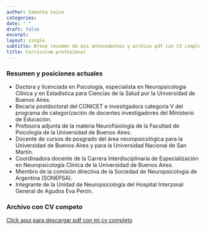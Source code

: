 ```yaml
---
author: Samanta Leiva
categories:
date: " "
draft: false
excerpt:
layout: single
subtitle: Breve resumen de mis antecedentes y archivo pdf con CV completo
title: Currículum profesional
---
```

### Resumen y posiciones actuales
* Doctora y licenciada en Psicología, especialista en Neuropsicología Clínica y en Estadística para Ciencias de la Salud por la Universidad de Buenos Aires. 
* Becaria postdoctoral del CONICET e investigadora categoría V del programa de categorización de docentes investigadores del Ministerio de Educación. 
* Profesora adjunta de la materia Neurofisiología de la Facultad de Psicología de la Universidad de Buenos Aires. 
* Docente de cursos de posgrado del área neuropsicológica para la Universidad de Buenos Aires y para la Universidad Nacional de San Martín. 
* Coordinadora docente de la Carrera Interdisciplinaria de Especialización en Neuropsicología Clínica de la Universidad de Buenos Aires. 
* Miembro de la comisión directiva de la Sociedad de Neuropsicología de Argentina (SONEPSA). 
* Integrante de la Unidad de Neuropsicología del Hospital Interzonal General de Agudos Eva Perón.  

### Archivo con CV competo
[Click aquí para descargar pdf con mi cv completo](/pdf/0_cv_leiva.pdf)